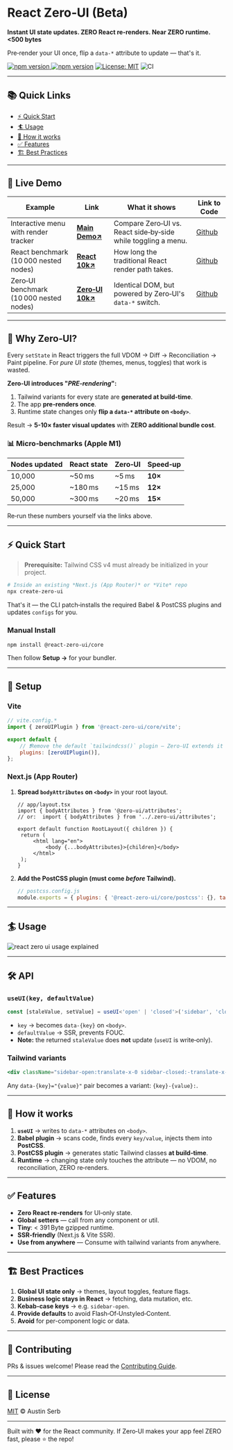 # React Zero‑UI (Beta)

**Instant UI state updates. ZERO React re‑renders. Near ZERO runtime. <500 bytes**

Pre‑render your UI once, flip a `data-*` attribute to update — that's it.

<a href="https://bundlephobia.com/package/@react-zero-ui/core@0.2.6" target="_blank" rel="noopener noreferrer"><img src="https://badgen.net/bundlephobia/minzip/@react-zero-ui/core@0.2.6" alt="npm version" /> </a><a href="https://www.npmjs.com/package/@austinserb/react-zero-ui" target="_blank" rel="noopener noreferrer"><img src="https://img.shields.io/npm/v/@react-zero-ui/core" alt="npm version" /></a> <a href="https://opensource.org/licenses/MIT" target="_blank" rel="noopener noreferrer"><img src="https://img.shields.io/badge/License-MIT-yellow.svg" alt="License: MIT" /></a> ![CI](https://github.com/react-zero-ui/core/actions/workflows/ci.yml/badge.svg?branch=main)

---

## 📚 Quick Links

- [⚡️ Quick Start](#️-quick-start)
- [🏄 Usage](#-usage)
- [🧬 How it works](#-how-it-works)
- [✅ Features](#-features)
- [🏗 Best Practices](#-best-practices)

---

## 🚀 Live Demo

| Example | Link | What it shows | Link to Code |
| --- | --- | --- | --- |
| Interactive menu with render tracker    | <a href="https://zero-ui.dev/" target="_blank" rel="noopener noreferrer"><strong>Main Demo↗</strong></a> | Compare Zero‑UI vs. React side‑by‑side while toggling a menu. | <a href="https://github.com/react-zero-ui/core/tree/main/examples/demo" target="_blank" rel="noopener noreferrer">Github</a> |
| React benchmark (10 000 nested nodes)   | <a href="https://zero-ui.dev/react" target="_blank" rel="noopener noreferrer"><strong>React 10k↗</strong></a> | How long the traditional React render path takes. | <a href="https://github.com/react-zero-ui/core/tree/main/examples/demo/src/app/react" target="_blank" rel="noopener noreferrer">Github</a>   |
| Zero‑UI benchmark (10 000 nested nodes) | <a href="https://zero-ui.dev/zero-ui" target="_blank" rel="noopener noreferrer"><strong style="text-align: nowrap;">Zero‑UI 10k↗</strong></a> | Identical DOM, but powered by Zero‑UI's `data-*` switch.      | <a href="https://github.com/react-zero-ui/core/tree/main/examples/demo/src/app/zero-ui" target="_blank" rel="noopener noreferrer">Github</a> |

---

## 🧐 Why Zero‑UI?

Every `setState` in React triggers the full VDOM → Diff → Reconciliation → Paint pipeline. For _pure UI state_ (themes, menus, toggles) that work is wasted.

**Zero‑UI introduces "_PRE‑rendering_":**

1. Tailwind variants for every state are **generated at build‑time**.
2. The app **pre‑renders once**.
3. Runtime state changes only **flip a `data-*` attribute on `<body>`**.

Result → **5-10× faster visual updates** with **ZERO additional bundle cost**.

### 📊 Micro‑benchmarks (Apple M1)

| Nodes updated | React state | Zero‑UI | Speed‑up |
| ------------- | ----------- | ------- | -------- |
| 10,000        | \~50 ms     | \~5 ms  | **10×**  |
| 25,000        | \~180 ms    | \~15 ms | **12×**  |
| 50,000        | \~300 ms    | \~20 ms | **15×**  |

Re‑run these numbers yourself via the links above.

---

## ⚡️ Quick Start

> **Prerequisite:** Tailwind CSS v4 must already be initialized in your project.

```bash
# Inside an existing *Next.js (App Router)* or *Vite* repo
npx create-zero-ui
```

That's it — the CLI patch‑installs the required Babel & PostCSS plugins and updates `configs` for you.

### Manual Install

```bash
npm install @react-zero-ui/core
```

Then follow **Setup →** for your bundler.

---

## 🔧 Setup

### Vite

```js
// vite.config.*
import { zeroUIPlugin } from '@react-zero-ui/core/vite';

export default {
	// ❗️Remove the default `tailwindcss()` plugin — Zero‑UI extends it internally
	plugins: [zeroUIPlugin()],
};
```

### Next.js (App Router)

1. **Spread `bodyAttributes` on `<body>`** in your root layout.

   ```tsx
   // app/layout.tsx
   import { bodyAttributes } from '@zero-ui/attributes';
   // or:  import { bodyAttributes } from '../.zero-ui/attributes';

   export default function RootLayout({ children }) {
   	return (
   		<html lang="en">
   			<body {...bodyAttributes}>{children}</body>
   		</html>
   	);
   }
   ```

2. **Add the PostCSS plugin (must come _before_ Tailwind).**

   ```js
   // postcss.config.js
   module.exports = { plugins: { '@react-zero-ui/core/postcss': {}, tailwindcss: {} } };
   ```

---

## 🏄 Usage

![react zero ui usage explained](docs/assets/useui-explained.webp)

---

## 🛠 API

### `useUI(key, defaultValue)`

```ts
const [staleValue, setValue] = useUI<'open' | 'closed'>('sidebar', 'closed');
```

- `key` → becomes `data-{key}` on `<body>`.
- `defaultValue` → SSR, prevents FOUC.
- **Note:** the returned `staleValue` does **not** update (`useUI` is write‑only).

### Tailwind variants

```jsx
<div className="sidebar-open:translate-x-0 sidebar-closed:-translate-x-full" />
```

Any `data-{key}="{value}"` pair becomes a variant: `{key}-{value}:`.

---

## 🧬 How it works

1. **`useUI`** → writes to `data-*` attributes on `<body>`.
2. **Babel plugin** → scans code, finds every `key/value`, injects them into **PostCSS**.
3. **PostCSS plugin** → generates static Tailwind classes **at build‑time**.
4. **Runtime** → changing state only touches the attribute — no VDOM, no reconciliation, ZERO re‑renders.

---

## ✅ Features

- **Zero React re‑renders** for UI‑only state.
- **Global setters** — call from any component or util.
- **Tiny**: < 391 Byte gzipped runtime.
- **SSR‑friendly** (Next.js & Vite SSR).
- **Use from anywhere** — Consume with tailwind variants from anywhere.

---

## 🏗 Best Practices

1. **Global UI state only** → themes, layout toggles, feature flags.
2. **Business logic stays in React** → fetching, data mutation, etc.
3. **Kebab‑case keys** → e.g. `sidebar-open`.
4. **Provide defaults** to avoid Flash‑Of‑Unstyled‑Content.
5. **Avoid** for per-component logic or data.

---

## 🤝 Contributing

PRs & issues welcome! Please read the [Contributing Guide](CONTRIBUTING.md).

---

## 📜 License

[MIT](LICENSE) © Austin Serb

---

Built with ❤️ for the React community. If Zero‑UI makes your app feel ZERO fast, please ⭐️ the repo!
